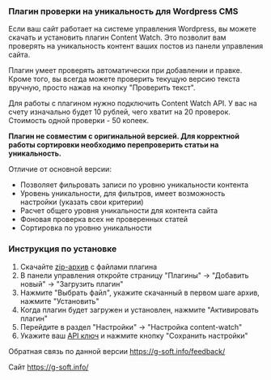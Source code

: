 ﻿### Плагин проверки на уникальность для Wordpress CMS

Если ваш сайт работает на системе управления Wordpress, вы можете скачать и установить плагин Content Watch. Это позволит вам проверять на уникальность контент ваших постов из панели управления сайта.

Плагин умеет проверять автоматически при добавлении и правке. Кроме того, вы всегда можете проверить текущую версию текста вручную, просто нажав на кнопку "Проверить текст".

Для работы с плагином нужно подключить Content Watch API. У вас на счету изначально будет 10 рублей, чего хватит на 20 проверок. 
Стоимость одной проверки - 50 копеек.

**Плагин  не совместим с оригинальной версией. Для корректной работы сортировки необходимо перепроверить статьи на уникальность.**

Отличие от основной версии:
- Позволяет фильровать записи по уровню уникальности контента
- Уровень уникальности, для фильтров, имеет возможность настройки (указать свои критерии)
- Расчет общего уровня уникальности для контента сайта
- Фоновая проверка всех не проверенных статей 
- Сортировка по уровню уникальности

### Инструкция по установке

1. Скачайте [zip-архив](https://github.com/Gnoztis/wordpress-ru/archive/refs/heads/master.zip) с файлами плагина
2. В панели управления откройте страницу "Плагины" -> "Добавить новый" -> "Загрузить плагин"
3. Нажмите "Выбрать файл", укажите скачанный в первом шаге архив, нажмите "Установить"
4. Когда плагин будет загружен и установлен, нажмите "Активировать плагин"
5. Перейдите в раздел "Настройки" -> "Настройка content-watch"
6. Укажите ваш [API ключ](https://content-watch.ru/api/) и нажмите кнопку "Сохранить настройки"


Обратная связь по данной версии https://g-soft.info/feedback/

Сайт https://g-soft.info/

